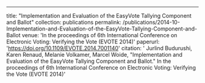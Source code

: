 ---
title: "Implementation and Evaluation of the EasyVote Tallying Component and Ballot"
collection: publications
permalink: /publications/2014-10-Implementation-and-Evaluation-of-the-EasyVote-Tallying-Component-and-Ballot
venue: 'In the proceedings of 6th International Conference on Electronic Voting: Verifying the Vote (EVOTE 2014)'
paperurl: 'https://doi.org/10.1109/EVOTE.2014.7001140'
citation: ' Jurlind Budurushi,  Karen Renaud,  Melanie Volkamer,  Marcel Woide, &quot;Implementation and Evaluation of the EasyVote Tallying Component and Ballot.&quot; In the proceedings of 6th International Conference on Electronic Voting: Verifying the Vote (EVOTE 2014)'